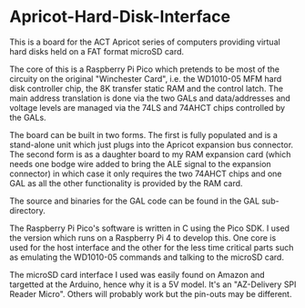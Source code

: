 # Apricot-Hard-Disk-Interface
 This is a board for the ACT Apricot series of computers providing virtual hard disks held on a FAT format microSD card.

 The core of this is a Raspberry Pi Pico which pretends to be most of the circuity on the original "Winchester Card", i.e. the WD1010-05 MFM hard disk controller chip, the 8K transfer static RAM and the  control latch. The main address translation is done via the two GALs and data/addresses and voltage levels are managed via the 74LS and 74AHCT chips controlled by the GALs.

 The board can be built in two forms. The first is fully populated and is a stand-alone unit which just plugs into the Apricot expansion bus connector. The second form is as a daughter board to my RAM  expansion card (which needs one bodge wire added to bring the ALE signal to the expansion connector) in which case it only requires the two 74AHCT chips and one GAL as all the other functionality is  provided by the RAM card.

 The source and binaries for the GAL code can be found in the GAL sub-directory.

 The Raspberry Pi Pico's software is written in C using the Pico SDK. I used the version which runs on a Raspberry Pi 4 to develop this. One core is used for the host interface and the other for the less  time critical parts such as emulating the WD1010-05 commands and talking to the microSD card.

 The microSD card interface I used was easily found on Amazon and targetted at the Arduino, hence why it is a 5V model. It's an "AZ-Delivery SPI Reader Micro". Others will probably work but the pin-outs may  be different.
